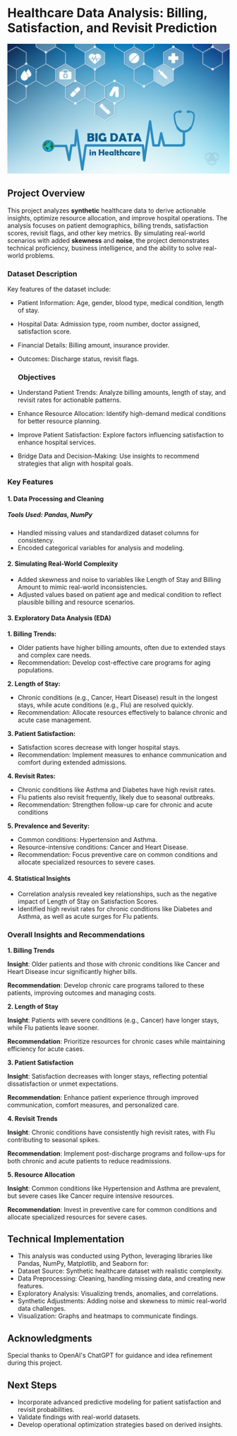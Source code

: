 # Healthcare Data Analysis: Billing, Satisfaction, and Revisit Prediction

![](healthcare.jpg)

## Project Overview
This project analyzes **synthetic** healthcare data to derive actionable insights, optimize resource allocation, and improve hospital operations. The analysis focuses on patient demographics, billing trends, satisfaction scores, revisit flags, and other key metrics. By simulating real-world scenarios with added **skewness** and **noise**, the project demonstrates technical proficiency, business intelligence, and the ability to solve real-world problems.

### Dataset Description

Key features of the dataset include:
- Patient Information: Age, gender, blood type, medical condition, length of stay.
- Hospital Data: Admission type, room number, doctor assigned, satisfaction score.
- Financial Details: Billing amount, insurance provider.
- Outcomes: Discharge status, revisit flags.

  ### Objectives
- Understand Patient Trends: Analyze billing amounts, length of stay, and revisit rates for actionable patterns.
- Enhance Resource Allocation: Identify high-demand medical conditions for better resource planning.
- Improve Patient Satisfaction: Explore factors influencing satisfaction to enhance hospital services.
- Bridge Data and Decision-Making: Use insights to recommend strategies that align with hospital goals.

### Key Features
#### 1. Data Processing and Cleaning
##### Tools Used: Pandas, NumPy
- Handled missing values and standardized dataset columns for consistency.
- Encoded categorical variables for analysis and modeling.

#### 2. Simulating Real-World Complexity
- Added skewness and noise to variables like Length of Stay and Billing Amount to mimic real-world inconsistencies.
- Adjusted values based on patient age and medical condition to reflect plausible billing and resource scenarios.

#### 3. Exploratory Data Analysis (EDA)
**1. Billing Trends:**
- Older patients have higher billing amounts, often due to extended stays and complex care needs.
- Recommendation: Develop cost-effective care programs for aging populations.

**2. Length of Stay:**
- Chronic conditions (e.g., Cancer, Heart Disease) result in the longest stays, while acute conditions (e.g., Flu) are resolved quickly.
- Recommendation: Allocate resources effectively to balance chronic and acute case management.

**3. Patient Satisfaction:**
- Satisfaction scores decrease with longer hospital stays.
- Recommendation: Implement measures to enhance communication and comfort during extended admissions.

**4. Revisit Rates:**
- Chronic conditions like Asthma and Diabetes have high revisit rates.
- Flu patients also revisit frequently, likely due to seasonal outbreaks.
- Recommendation: Strengthen follow-up care for chronic and acute conditions

**5. Prevalence and Severity:**
- Common conditions: Hypertension and Asthma.
- Resource-intensive conditions: Cancer and Heart Disease.
- Recommendation: Focus preventive care on common conditions and allocate specialized resources to severe cases.


#### 4. Statistical Insights
- Correlation analysis revealed key relationships, such as the negative impact of Length of Stay on Satisfaction Scores.
- Identified high revisit rates for chronic conditions like Diabetes and Asthma, as well as acute surges for Flu patients.

 ### Overall Insights and Recommendations
**1. Billing Trends**

**Insight**: Older patients and those with chronic conditions like Cancer and Heart Disease incur significantly higher bills.

**Recommendation**: Develop chronic care programs tailored to these patients, improving outcomes and managing costs.

**2. Length of Stay**

**Insight**: Patients with severe conditions (e.g., Cancer) have longer stays, while Flu patients leave sooner.

**Recommendation**: Prioritize resources for chronic cases while maintaining efficiency for acute cases.

**3. Patient Satisfaction**

**Insight**: Satisfaction decreases with longer stays, reflecting potential dissatisfaction or unmet expectations.

**Recommendation**: Enhance patient experience through improved communication, comfort measures, and personalized care.

**4. Revisit Trends**

**Insight**: Chronic conditions have consistently high revisit rates, with Flu contributing to seasonal spikes.

**Recommendation**: Implement post-discharge programs and follow-ups for both chronic and acute patients to reduce readmissions.

**5. Resource Allocation**

**Insight**: Common conditions like Hypertension and Asthma are prevalent, but severe cases like Cancer require intensive resources.

**Recommendation**: Invest in preventive care for common conditions and allocate specialized resources for severe cases.


## Technical Implementation
- This analysis was conducted using Python, leveraging libraries like Pandas, NumPy, Matplotlib, and Seaborn for:
- Dataset Source: Synthetic healthcare dataset with realistic complexity.
- Data Preprocessing: Cleaning, handling missing data, and creating new features.
- Exploratory Analysis: Visualizing trends, anomalies, and correlations.
- Synthetic Adjustments: Adding noise and skewness to mimic real-world data challenges.
- Visualization: Graphs and heatmaps to communicate findings.

 ## Acknowledgments
Special thanks to OpenAI's ChatGPT for guidance and idea refinement during this project.

## Next Steps
- Incorporate advanced predictive modeling for patient satisfaction and revisit probabilities.
- Validate findings with real-world datasets.
- Develop operational optimization strategies based on derived insights.

